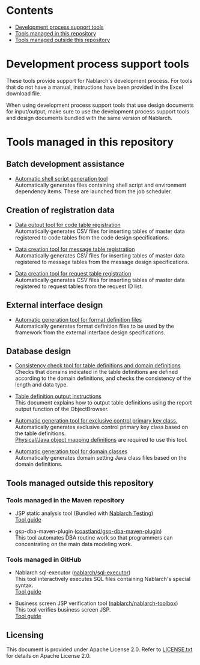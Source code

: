 # Contents

- [Development process support tools](#development-process-support-tools)
- [Tools managed in this repository](#tools-managed-in-this-repository)
- [Tools managed outside this repository](#tools-managed-outside-this-repository)

# Development process support tools

These tools provide support for Nablarch's development process. 
For tools that do not have a manual, instructions have been provided in the Excel download file. 

When using development process support tools that use design documents for input/output, 
make sure to use the development process support tools and design documents bundled with the same version of Nablarch. 

# Tools managed in this repository

## Batch development assistance

* [Automatic shell script generation tool](Batch-Development-Assistance/Shell_Script_Automatic_Generation_Tool.xlsm)  
Automatically generates files containing shell script and environment dependency items. These are launched from the job scheduler.  

## Creation of registration data

* [Data output tool for code table registration](Creating-data-for-registration/Data_Output_Tool_for_Code_Table_Registration.xlsm)  
Automatically generates CSV files for inserting tables of master data registered to code tables from the code design specifications.  


* [Data creation tool for message table registration](Creating-data-for-registration/Data_Creation_Tool_for_Message_Table_Registration.xlsm)  
Automatically generates CSV files for inserting tables of master data registered to message tables from the message design specifications.  

* [Data creation tool for request table registration](Creating-data-for-registration/Data_Creation_Tool_for_Request_Table_Registration.xlsm)  
Automatically generates CSV files for inserting tables of master data registered to request tables from the request ID list.  

## External interface design

* [Automatic generation tool for format definition files](External-Interface-Design/Automatic_Format_Definition_File_Generation_Tool.xlsm)  
Automatically generates format definition files to be used by the framework from the external interface design specifications.  

## Database design

* [Consistency check tool for table definitions and domain definitions](DB-Design/Table_Definition_Domain_Definition_Consistency_Check_Tool.xlsm)  
Checks that domains indicated in the table definitions are defined according to the domain definitions, and checks the consistency of the length and data type.  

* [Table definition output instructions](DB-Design/Table_Definition_Document_Output_Procedure.xls)  
This document explains how to output table definitions using the report output function of the ObjectBrowser.  


* [Automatic generation tool for exclusive control primary key class.](DB-Design/Exclusive_Control_Primary_Key_Class_Auto_Generation_Tool.xlsm)  
Automatically generates exclusive control primary key class based on the table definitions.  
[Physical/Java object mapping definitions](DB-Design/Physical_Type_Java_Object_Mapping_Definition.xls) are required to use this tool.


* [Automatic generation tool for domain classes](DB-Design/Domain_Class_Creation_Tool.xlsm)  
Automatically generates domain setting Java class files based on the domain definitions.  

## Tools managed outside this repository

### Tools managed in the Maven repository

* JSP static analysis tool (Bundled with [Nablarch Testing](https://mvnrepository.com/artifact/com.nablarch.framework/nablarch-testing))  
[Tool guide](https://nablarch.github.io/docs/LATEST/doc/en/development_tools/toolbox/JspStaticAnalysis/index.html)
  

* gsp-dba-maven-plugin ([coastland/gsp-dba-maven-plugin](https://github.com/coastland/gsp-dba-maven-plugin/tree/master/en))  
This tool automates DBA routine work so that programmers can concentrating on the main data modeling work.  


### Tools managed in GitHub

* Nablarch sql-executor ([nablarch/sql-executor](https://github.com/nablarch/sql-executor/tree/master/en))  
 This tool interactively executes SQL files containing Nablarch's special syntax.    
[Tool guide](https://nablarch.github.io/docs/LATEST/doc/en/development_tools/toolbox/SqlExecutor/SqlExecutor.html)
  
* Business screen JSP verification tool ([nablarch/nablarch-toolbox](https://github.com/nablarch/nablarch-toolbox/tree/master/en))  
This tool verifies business screen JSP.    
[Tool guide](https://nablarch.github.io/docs/LATEST/doc/en/development_tools/toolbox/JspVerifier/JspVerifier.html)



## Licensing
This document is provided under Apache License 2.0. 
Refer to [LICENSE.txt](./LICENSE.txt) for details on Apache License 2.0.
